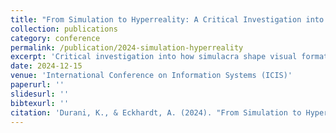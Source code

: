 ```yaml
---
title: "From Simulation to Hyperreality: A Critical Investigation into the Role of Simulacra in Visual Formats on Social Media"
collection: publications
category: conference
permalink: /publication/2024-simulation-hyperreality
excerpt: 'Critical investigation into how simulacra shape visual formats on social media platforms.'
date: 2024-12-15
venue: 'International Conference on Information Systems (ICIS)'
paperurl: ''
slidesurl: ''
bibtexurl: ''
citation: 'Durani, K., & Eckhardt, A. (2024). "From Simulation to Hyperreality: A Critical Investigation into the Role of Simulacra in Visual Formats on Social Media." <i>ICIS</i>.'
---
```


